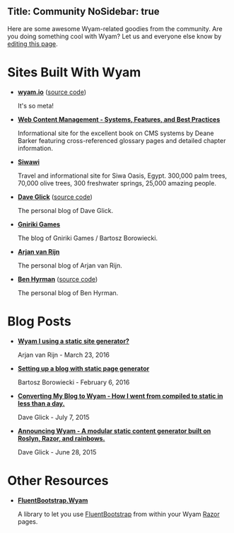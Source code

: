 Title: Community
NoSidebar: true
---
Here are some awesome Wyam-related goodies from the community. Are you doing something cool with Wyam? Let us and everyone else know by <a href='https://github.com/Wyamio/Wyam.Web/edit/develop/Input/community/index.md'>editing this page</a>.

<div class="row">
<div class="col-md-4">

# Sites Built With Wyam

- **[wyam.io](http://wyam.io)** ([source code](https://github.com/Wyamio/Wyam.Web))
  
  It's so meta!
  
- **[Web Content Management - Systems, Features, and Best Practices](http://flyingsquirrelbook.com/)**

  Informational site for the excellent book on CMS systems by Deane Barker featuring cross-referenced glossary pages and detailed chapter information.
  
- **[Siwawi](http://siwawi.com/)**

  Travel and informational site for Siwa Oasis, Egypt. 300,000 palm trees, 70,000 olive trees, 300 freshwater springs, 25,000 amazing people.
  
- **[Dave Glick](http://daveaglick.com)** ([source code](https://github.com/daveaglick/daveaglick))
  
  The personal blog of Dave Glick.
  
- **[Gniriki Games](http://gniriki.com)**

  The blog of Gniriki Games / Bartosz Borowiecki.
  
- **[Arjan van Rijn](http://arjanvanrijn.com)**

  The personal blog of Arjan van Rijn.  

- **[Ben Hyrman](http://hyr.mn)** ([source code](https://github.com/hyrmn/hyr.mn))
  
  The personal blog of Ben Hyrman.
  
</div>
<div class="col-md-4">

# Blog Posts

- **[Wyam I using a static site generator?](http://arjanvanrijn.com/posts/Wyam-i-using-a-static-site-generator)**

  Arjan van Rijn - March 23, 2016

- **[Setting up a blog with static page generator](http://gniriki.com/posts/Setting-up-the-blog)**

  Bartosz Borowiecki - February 6, 2016

- **[Converting My Blog to Wyam - How I went from compiled to static in less than a day.](http://daveaglick.com/posts/converting-my-blog-to-wyam)**

  Dave Glick - July 7, 2015

- **[Announcing Wyam - A modular static content generator built on Roslyn, Razor, and rainbows.](http://daveaglick.com/posts/announcing-wyam)**

  Dave Glick - June 28, 2015

</div>
<div class="col-md-4">

# Other Resources

- **[FluentBootstrap.Wyam](https://www.nuget.org/packages/FluentBootstrap.Wyam/)**

  A library to let you use [FluentBootstrap](http://www.fluentbootstrap.com/) from within your Wyam [Razor](/modules/razor) pages.

</div>
</div>
